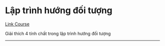 # Lập trình hướng đối tượng

[Link Course](https://s.net.vn/k8cb)

Giải thích 4 tính chất trong lập trình hướng đối tượng

---